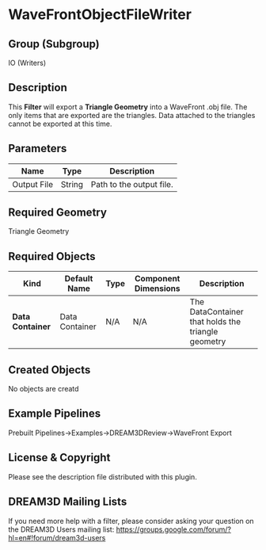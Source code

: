 # WaveFrontObjectFileWriter #

## Group (Subgroup) ##

IO (Writers)

## Description ##

This **Filter** will export a **Triangle Geometry** into a WaveFront .obj file. The only items that are exported are the triangles. Data attached to the triangles cannot be exported at this time.

## Parameters ##

| Name | Type | Description |
|------|------|------|
| Output File| String  | Path to the output file. |

## Required Geometry ##

Triangle Geometry

## Required Objects ##

| Kind | Default Name | Type | Component Dimensions | Description |
|------|--------------|-------------|---------|-----|
| **Data Container** | Data Container | N/A | N/A | The DataContainer that holds the triangle geometry |

## Created Objects ##

No objects are creatd

## Example Pipelines ##

Prebuilt Pipelines->Examples->DREAM3DReview->WaveFront Export

## License & Copyright ##

Please see the description file distributed with this plugin.

## DREAM3D Mailing Lists ##

If you need more help with a filter, please consider asking your question on the DREAM3D Users mailing list:
https://groups.google.com/forum/?hl=en#!forum/dream3d-users